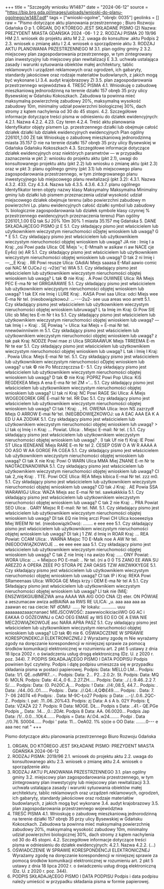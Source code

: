 +++
title = "Szczegóły wniosku W1487"
date = "2024-06-12"
source = "https://bip.brg.gda.pl/images/uploads/wnioski-do-planu-ogolnego/w1487.pdf"
tags = ["wnioski-ogolne", "obręb: 0035"]
geolinks = []
raw = "Pismo dotyczące aktu planowania przestrzennego ; Biuro Rozwoju Gdańska O p 1. ORGAN, DO KTÓREGO JEST SKŁADANE PISMO (2) Nazwa: PREZYDENT MIASTA GDAŃSKA 2024 -06- 1 2 2. RODZAJ PISMA 20 19/96 HM 2.1. wniosek do projektu aktu M 2.2. uwaga do konsultow .aktu Podpis 2 2.3. wniosek o zmianę aktu I 2.4. wniosek o sporządzenie aktu 3. RODZAJ AKTU PLANOWANIA PRZESTRZENNEGO M 3.1. plan ogólny gminy 2 3.2. miejscowy plan zagospodarowania przestrzennego, w tym zintegrowany plan inwestycyjny lub miejscowy plan rewitalizacji E 3.3. uchwała ustalająca zasady i warunki sytuowania obiektów małej architektury, tablic reklamowych i urządzeń reklamowych oraz ogrodzeń, ich gabaryty, standardy jakościowe oraz rodzaje materiałów budowlanych, z jakich mogą być wykonane LI 3.4. audyt krajobrazowy ZI 3.5. plan zagospodarowania przestrzennego województwa 4. TREŚĆ PISMA 4.1. Wnioskuję o zabudowę mieszkaniową jednorodzinną na terenie działki 157 obręb 35 przy ulicy Bysewskiej w Gdańsku Kokoszkach. Zabudowa ta powinna mieć maksymalną powierzchnię zabudowy 20%, maksymalną wysokość zabudowy 10m, minimalny udział powierzchni biologicznej 30%, dach stromy z kątem nachylenia od 30 do 45 stopni. 4.2. Szczegółowe informacje dotyczące treści pisma w odniesieniu do działek ewidencyjnych: 4.2.1. Nazwa 4.2.2.  4.23. Czy teren 4.2.4. Treść aktu planowania Identyfikator objęty pismem  Lp.  przestrzennego działki lub obejmuje całość   działek działki lub działek ewidencyjnych ewidencyjnych Plan ogólny 226101_1.00 ŻE tak Wnioskuję o zabudowę mieszkaniową jednorodzinną  miasta 35.157 D nie na terenie działki 157 obręb 35 przy ulicy Bysewskiej w Gdańska  Gdańsku Kokoszkach 4.3. Szczegółowe informacje dotyczące działek ewidencyjnych oraz niektórych parametrów — w przypadku zaznaczenia w pkt 2: wniosku do projektu aktu (pkt 2.1), uwagi do konsultowanego projektu aktu (pkt 2.2) lub wniosku o zmianę aktu (pkt 2.3) oraz w pkt 3: planu ogólnego gminy (pkt 3.1) lub miejscowego planu zagospodarowania przestrzennego, w tym zintegrowanego planu inwestycyjnego lub miejscowego planu rewitalizacji (pkt 3.2): 4.3.1. Nazwa 4.3.2.  433. Czy 4.3.4. Nazwa lub 4.3.5. 4.3.6.  4.3.7. planu ogólnego Identyfikator teren objęty  nazwy klasy Maksymalny Maksymalna Minimalny gminy lub działki lub pismem przeznaczenia udział wysokość udział   miejscowego działek obejmuje terenu (albo  powierzchni zabudowy m powierzchni Lp. planu ewidencyjnych całość działki symbol lub  zabudowy % biologicznie zagospodarowania lub działek symbole klasy  czynnej % przestrzennego ewidencyjnych przeznaczenia terenu)   Plan ogólny 226101_1.00 EQ tak SJ  20% 10m 30% 1  miasta  35.157 mę  Gdańska   5. DANE SKŁADAJĄCEGO PISMO jż E 5.1. Czy składający pismo jest właścicielem lub użytkownikiem wieczystym nieruchomości oDjętej wnioskiem lub uwagą? G * E 5.1. Czy składający pismo jest właścicielem lub użytkownikiem wieczystym nieruchomości objętej wnioskiem lub uwagą? JA nie : Imię I a Kraj: „osi Powi pada Ulica: OE Miejs '=; E-Mmaih w asikaw ri aw NACE cje Ey4o) (e) AR 5.1. Czy składający pismo jest właścicielem lub użytkownikiem wieczystym nieruchomości objętej wnioskiem lub uwagą? D tak 2 ni Imię i —__E Kraj: . RR Powi reusze Ulica: GAdiAi Miejs saaasa E-Mail aawio comic oai NAC M OJCeJ cj -v2(e)''e) WIA 5.1. Czy składający pismo jest właścicielem lub użytkownikiem wieczystym nieruchomości objętej wnioskiem lub uwagą? L tak © nie Kraj: . A Powi OUWNEE Ulica: RA Miejs PEC E-ma Nr tel GRRGARAWIE 5.1. Czy składający pismo jest właścicielem lub użytkownikiem wieczystym nieruchomości objętej wnioskiem lub uwagą? 1 tak EX nie Imię i LURE Kraj: . KASA Powi saa Ulica: odci Miejs wee E-ma Nr tel. (nieobowiązkowoJ: ...----2u2- see uua areas woo arrett 5.1. Czy składający pismo jest właścicielem lub użytkownikiem wieczystym nieruchomości objętej wnioskiem lubruwagą? L ta Imię im Kraj: Gi Pow SIE Ulic sb Miej tes E-m Nr t ks 5.1. Czy składający pismo jest właścicielem lub użytkownikiem wieczystym nieruchomości objętej wnioskiem lub uwagą? — tak Imię i = Kraj: . SĘ Powiaą '= Ulica: kai Miejs = E-mai Nr tel. nnewówinniiwim m 5.1. Czy składający pismo jest właścicielem lub użytkownikiem wieczystym nieruchomości objętej wnioskiem lub uwagą? z tak pak Kraj: NODZE Powi mae zi Ulica SRGRAAWUK Miejs TRREEMA E-m Nr te  ear 5.1. Czy składający pismo jest właścicielem lub użytkownikiem wieczystym nieruchomości objętej wnioskiem lub uwagą? L tak i  Imię I Kraj: . Powia Ulica: Miejs E-mai Nr tel. 5.1. Czy składający pismo jest właścicielem lub użytkownikiem wieczystym nieruchomości oDjętej wnioskiem lub uwagą? u tak © nie Po Mozzzęczzsa E- 5.1. Czy składający pismo jest właścicielem lub użytkownikiem wieczystym nieruchomości objętej wnioskiem lub uwagą? D tak © nie Kraj: POPRZ Powi Pop Ulica: KiS REGDEKEA Miejs A ena E-ma Nr tel ZM ='... 5.1. Czy składający pismo jest właścicielem lub użytkownikiem wieczystym nieruchomości objętej wnioskiem lub uwagą? LI tak ni Kraj:  NC Powi RAGE Ski Ulica: A Miejs WOGEOEOREK GRE E-mail Nr tel. RR Dac 5.1. Czy składający pismo jest właścicielem lub użytkownikiem wieczystym nieruchomości objętej wnioskiem lub uwagą? CI tak ! Kraj: . , HI. OWENA Ulica:  leon NS zazrzydł Miejs O ARROW E-mai Nr'tel. (NIEGBDOWIĘZKOWOJ: ua A EAC AAA EA K A ED U AA ZODIAK 5.1. Czy składający pismo jest właścicielem lub użytkownikiem wieczystym nieruchomości objętej wnioskiem luh uwagą? > LI tak oj Imię i n Kraj: ... Powiat. Ulica: . Miejsc E-mail: Nr tel. ( 5.1. Czy składający pismo jest właścicielem lub użytkownikiem wieczystym nieruchomości objętej wnioskiem lub uwagą? , (I tak Uf nie f) Kraj: IE Powi ST Ulica IEENEANE Miejs RARE E-m Nr tel 2. CESEP OSW O A W R AAAA A OO ASO W AA GORGE PA CGEA 5.1. Czy składający pismo jest właścicielem lub użytkownikiem wieczystym nieruchomości objętej wnioskiem lub uwagą? CI tak X nie Kraj:  Powi O WARN Ulica MMA Miej ZNANE E-m Nr te NAOTACENANOWNA 5.1. Czy składający pismo jest właścicielem lub użytkownikiem wieczystym nieruchomości objętej wnioskiem lub uwagą? CI tak 2_nię Kraj: . TTE. Powi OCE Ulica:  REA Miejs kibica E-mai Nr tel. zzz m0. 5.1. Czy składający pismo jest właścicielem lub użytkownikiem wieczystym nieruchomości objętej wnioskiem lub uwagą? CD tak J Kraj: . AE Powia SSA WARAWIGJ Ulica: WAZA Miejs asc E-mai Nr tel. sawkakkkiia 5.1. Czy składający pismo jest właścicielem lub użytkownikiem wieczystym nieruchomości objętej wnioskiem lub uwagą? C tak 2 nie Kraj: .. PRA Powiat SEO Ulica: . GARY Miejsc R E-mail: Nr tel. NM. 5.1. Czy składający pismo jest właścicielem lub użytkownikiem wieczystym nieruchomości objętej wnioskiem lub uwagą? DI tak £Q nie Imię arczi Powi CH Ulica kooeeeziya Miej WEEM Nr tel. (nieobowiązkOwo): ........ e eee eee 5.1. Czy składający pismo jest właścicielem lub użytkownikiem wieczystym nieruchomości objętej wnioskiem lub uwagą? DI tak j 1 ZW. d Imię in ROAR Kraj: ... REA Powiat: CCAM Ulica: . WARNA Miejsc TO E-Malk noe A AW Nr tel. (NIEODOWIĄZKOWOJE ... ee eee eee aaa 5.1. Czy składający pismo jest właścicielem lub użytkownikiem wieczystym nieruchomości objętej wnioskiem lub uwagą? C tak Z nie Imię i na awizo Kraj: ..... ONY Powiat: . WORA Ulica: ... = Miejsco PO E-mail: .. Nr tel. (ni a 0 0 TS ZANO EE AWA SU AREZZO A OPERA ZEEE PO STORA PE ZAR OASIS TZW AWZWKKYEGE 5.1. Czy składający pismo jest właścicielem lub użytkownikiem wieczystym nieruchomości objętej wnioskiem lub uwagą? CI tak IP i Kraj: REKA Powi SRameenaas Ulica: WROGA GE Miejs krzy i OEM E-ma Nr tel A 5.1. Czy Składający pismo jest właścicielem lub użytkownikiem wieczystym nieruchomości objętej wnioskiem lub uwagą? LI tak nie (MiĘ: ENSZWISKGlUBINEZWA ama AAAA WA AIG OOO CNA (2) eter. ON PÓWIAE a aeszumacaw awiza adBIAIŃA aa RWS RE ULICA: „u. aaa aaa aaa aa zaawan ec raa ciecie: NF dOMU: ...... Nr lokalu: ............ uuu aaaaaaazaaacnanaeć MIEJSCOWOŚĆ: zaawwiocikiciaciiWO GG AC i EAKAA O GÓŻEOWNJ o CAO OEG EMAIE ay WS EO EO OE A EWA NIE MECZOWIĄZKOWOJE asc NARA APRA PASZ 5.1. Czy składający pismo jest właścicielem lub użytkownikiem wieczystym nieruchomości objętej wnioskiem lub uwagą? LD tak ©) nie  6. OŚWIADCZENIE W SPRAWIE KORESPONDEKCJI ELEKTRONICZNEJ 2 Wyrażamy zgodę m Nie wyrażamy zgody na doręczanie korespondencji w niniejszej sprawie za pomocą środków komunikacji elektronicznej w rozumieniu art. 2 pkt 5 ustawy z dnia 18 lipca 2002 r. o świadczeniu usług drogą elektroniczną (Dz. U. z 2020 r. poz. 344). 7. PODPIS SKŁADAJĄCEGO PISMO I DATA PODPISU Podpis powinien być czytelny. Podpis i dątę podpisu umieszcza się w przypadku składania pisma w postaci papierowej. Podpis: Data: MELLO LM... Podpis: Data: 1/1. QE..odMPR7...-.. Podpis: Data: 2... P2...2.0.2r. St. Podpis: Data: MQ 6: MOLŃ. Podpis: Dała: 4(.4,.0 6...2.27.ZH..... Podpis: Data: ../.(.:9.46..2.2 7. S/..... Podpis: Data: (0. Pó20C.Ą.... Podpis: ! Data: .//4:,08.Ś, 44.7... Podpis: . Data: ./44..0G..O1...... Podpis: . Data: .//.Q4.:.4,Q©£49..... Podpis: . Data: 7. 7- 06 24074 «6 Podpis: . Data: M-9C-Ło27  Podpis: p Data: ...-(/..0.6..2QC-Z.. Podpis: l. pat: .11..06..20%43. Podpis: zj Data: A ś A b. 02Y Podpis: Ę Data: VZAŻA 22 7. Podpis: R Data: MOGE. DŁ... Podpis s Data: ..41.- QE.PGe Podpis „. Data: .14... ,0.:.2DAt. Podpis 8 Data: AA. 06.0020... Podpis Jap Data: /1/...0.0....1OŁ4....... Podpis = Data: A/.O4..w24........ Podpi . Data .//0.76. S0004...... Podpi ' pata: 11... OeA02. 1% s(o)e  o OO Data: ........0--- e aaa nec nat "
+++

Pismo dotyczące aktu planowania przestrzennego
Biuro Rozwoju Gdańska
1. ORGAN, DO KTÓREGO JEST SKŁADANE PISMO: PREZYDENT MIASTA GDAŃSKA 2024-06-12
2. RODZAJ PISMA: 2019/96
2.1. wniosek do projektu aktu
2.2. uwaga do konsultowanego aktu
2.3. wniosek o zmianę aktu
2.4. wniosek o sporządzenie aktu
3. RODZAJ AKTU PLANOWANIA PRZESTRZENNEGO
3.1. plan ogólny gminy
3.2. miejscowy plan zagospodarowania przestrzennego, w tym zintegrowany plan inwestycyjny lub miejscowy plan rewitalizacji
3.3. uchwała ustalająca zasady i warunki sytuowania obiektów małej architektury, tablic reklamowych oraz urządzeń reklamowych, ogrodzeń, ich gabaryty, standardy jakościowe oraz rodzaje materiałów budowlanych, z jakich mogą być wykonane
3.4. audyt krajobrazowy
3.5. plan zagospodarowania przestrzennego województwa
4. TREŚĆ PISMA
4.1. Wnioskuję o zabudowę mieszkaniową jednorodzinną na terenie działki 157 obręb 35 przy ulicy Bysewskiej w Gdańsku Kokoszkach. Zabudowa ta powinna mieć maksymalną powierzchnię zabudowy 20%, maksymalną wysokość zabudowy 10m, minimalny udział powierzchni biologicznej 30%, dach stromy z kątem nachylenia od 30 do 45 stopni.
4.2. Szczegółowe informacje dotyczące treści pisma w odniesieniu do działek ewidencyjnych:
4.2.1. Nazwa
4.2.2.
(...)
6. OŚWIADCZENIE W SPRAWIE KORESPONDENCJI ELEKTRONICZNEJ
Wyrażamy zgodę na doręczanie korespondencji w niniejszej sprawie za pomocą środków komunikacji elektronicznej w rozumieniu art. 2 pkt 5 ustawy z dnia 18 lipca 2002 r. o świadczeniu usług drogą elektroniczną (Dz. U. z 2020 r. poz. 344).
7. PODPIS SKŁADAJĄCEGO PISMO I DATA PODPISU
Podpis i data podpisu należy umieścić w przypadku składania pisma w formie papierowej.


